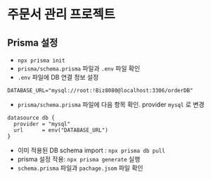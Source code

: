 # 주문서 관리 프로젝트

## Prisma 설정

- `npx prisma init`
- `prisma/schema.prisma` 파일과 `.env` 파일 확인
- `.env` 파일에 DB 연결 정보 설정

```.env
DATABASE_URL="mysql://root:!Biz8080@localhost:3306/orderDB"
```

- `prisma/schema.prisma` 파일에 다음 항목 확인. provider `mysql` 로 변경

```schema.prisma
datasource db {
  provider = "mysql"
  url      = env("DATABASE_URL")
}
```

- 이미 적용된 DB schema import : `npx prisma db pull`
- prisma 설정 작용: `npx prisma generate` 실행
- `schema.prisma` 파일과 `pachage.jsom` 파일 확인
